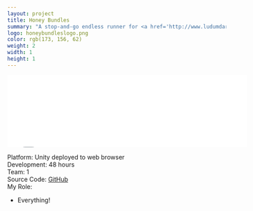 ```yaml
---
layout: project
title: Honey Bundles
summary: "A stop-and-go endless runner for <a href='http://www.ludumdare.com/compo/ludum-dare-29/?action=preview&uid=36186'>Ludum Dare 29</a>'s theme: 'Beneath the Surface'.<br />Developed for the Unity web player entirely by myself."
logo: honeybundleslogo.png
color: rgb(173, 156, 62)
weight: 2
width: 1
height: 1
---
```


<iframe src="//itch.io/embed/7139?linkback=true" 
  width="552" height="167" frameborder="0"></iframe>
  
Platform: Unity deployed to web browser  
Development: 48 hours  
Team: 1  
Source Code: [GitHub](https://github.com/foolmoron/ld29)  
My Role:  
  
* Everything!  
  